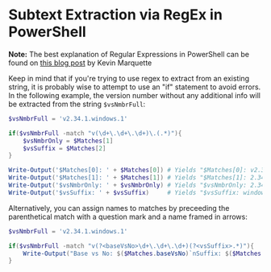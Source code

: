# Subtext Extraction via RegEx in PowerShell

**Note:** The best explanation of Regular Expressions in PowerShell can be found on [this blog post](https://powershellexplained.com/2017-07-31-Powershell-regex-regular-expression/#matches)
by Kevin Marquette

Keep in mind that if you're trying to use regex to extract from an existing string, it is probably wise to attempt to use an "if" statement to avoid errors. <br>
In the following example, the version number without any additional info will be extracted from the string `$vsNmbrFull`:
```PowerShell
$vsNmbrFull = 'v2.34.1.windows.1'

if($vsNmbrFull -match "v(\d+\.\d+\.\d+)\.(.*)"){
    $vsNmbrOnly = $Matches[1]
    $vsSuffix = $Matches[2]
}

Write-Output('$Matches[0]: ' + $Matches[0]) # Yields "$Matches[0]: v2.34.1.windows.1"
Write-Output('$Matches[1]: ' + $Matches[1]) # Yields "$Matches[1]: 2.34.1"
Write-Output('$vsNmbrOnly: ' + $vsNmbrOnly) # Yields "$vsNmbrOnly: 2.34.1"
Write-Output('$vsSuffix: ' + $vsSuffix)     # Yields "$vsSuffix: windows.1"
```

Alternatively, you can assign names to matches by preceeding the parenthetical match with a question mark and a name framed in arrows:
```PowerShell
$vsNmbrFull = 'v2.34.1.windows.1'

if($vsNmbrFull -match "v(?<baseVsNo>\d+\.\d+\.\d+)(?<vsSuffix>.*)"){
    Write-Output("Base vs No: $($Matches.baseVsNo)`nSuffix: $($Matches.vsSuffix)")    
}
```
